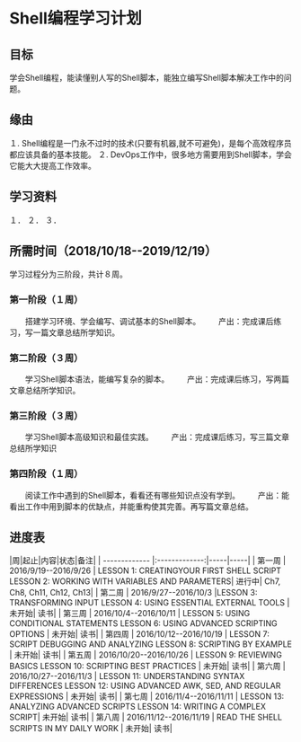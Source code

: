 # Shell编程学习计划

## 目标
学会Shell编程，能读懂别人写的Shell脚本，能独立编写Shell脚本解决工作中的问题。

## 缘由
１. Shell编程是一门永不过时的技术(只要有机器,就不可避免)，是每个高效程序员都应该具备的基本技能。
２. DevOps工作中，很多地方需要用到Shell脚本，学会它能大大提高工作效率。

## 学习资料
１．
２．
３．

## 所需时间（2018/10/18--2019/12/19）
学习过程分为三阶段，共计８周。

### 第一阶段（１周）
　　搭建学习环境、学会编写、调试基本的Shell脚本。
　　产出：完成课后练习，写一篇文章总结所学知识。
### 第二阶段（３周）
　　学习Shell脚本语法，能编写复杂的脚本。
　　产出：完成课后练习，写两篇文章总结所学知识。
### 第三阶段（３周）
　　学习Shell脚本高级知识和最佳实践。
　　产出：完成课后练习，写三篇文章总结所学知识
### 第四阶段（１周）
　　阅读工作中遇到的Shell脚本，看看还有哪些知识点没有学到。
　　产出：能看出工作中用到脚本的优缺点，并能重构使其完善。再写篇文章总结。
 
## 进度表

|周|起止|内容|状态|备注|
| ------------- |:-------------:|-----|-----|
| 第一周 | 2016/9/19--2016/9/26 | LESSON 1: CREATINGYOUR FIRST SHELL SCRIPT
LESSON 2: WORKING WITH VARIABLES AND PARAMETERS| 进行中| Ch7, Ch8, Ch11, Ch12, Ch13|
| 第二周 | 2016/9/27--2016/10/3 |LESSON 3: TRANSFORMING INPUT 
LESSON 4: USING ESSENTIAL EXTERNAL TOOLS | 未开始| 读书|
| 第三周 | 2016/10/4--2016/10/11 | LESSON 5: USING CONDITIONAL STATEMENTS 
LESSON 6: USING ADVANCED SCRIPTING OPTIONS | 未开始| 读书|
| 第四周 | 2016/10/12--2016/10/19 | LESSON 7: SCRIPT DEBUGGING AND ANALYZING 
LESSON 8: SCRIPTING BY EXAMPLE | 未开始| 读书|
| 第五周 | 2016/10/20--2016/10/26 | LESSON 9: REVIEWING BASICS 
LESSON 10: SCRIPTING BEST PRACTICES | 未开始| 读书|
| 第六周 | 2016/10/27--2016/11/3 | LESSON 11: UNDERSTANDING SYNTAX DIFFERENCES 
LESSON 12: USING ADVANCED AWK, SED, AND REGULAR EXPRESSIONS | 未开始| 读书|
| 第七周 | 2016/11/4--2016/11/11 | LESSON 13: ANALYZING ADVANCED SCRIPTS 
LESSON 14: WRITING A COMPLEX SCRIPT| 未开始| 读书|
| 第八周 | 2016/11/12--2016/11/19 | READ THE SHELL SCRIPTS IN MY DAILY WORK | 未开始| 读书|
